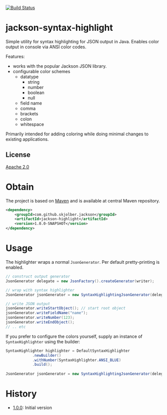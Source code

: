 [![Build Status](https://travis-ci.org/skjolber/jackson-syntax-highlight.svg?branch=master)](https://travis-ci.org/skjolber/jackson-syntax-highlight)

# jackson-syntax-highlight
Simple utility for syntax highlighting for JSON output in Java. Enables color output in console via ANSI color codes.

Features: 
  * works with the popular Jackson JSON library.
  * configurable color schemes
     * datatype
       * string
       * number
       * boolean
       * null
     * field name
     * comma
     * brackets
     * colon
     * whitespace
       

Primarily intended for adding coloring while doing minimal changes to existing applications. 

## License
[Apache 2.0]

# Obtain
The project is based on [Maven] and is available at central Maven repository.

```xml
<dependency>
    <groupId>com.github.skjolber.jackson</groupId>
    <artifactId>jackson-highlight</artifactId>
    <version>1.0.0-SNAPSHOT</version>
</dependency>
```

# Usage
The highlighter wraps a normal `JsonGenerator`. Per default pretty-printing is enabled.

```java
// construct output generator
JsonGenerator delegate = new JsonFactory().createGenerator(writer);

// wrap with syntax highlighter
JsonGenerator jsonGenerator = new SyntaxHighlightingJsonGenerator(delegate);

// write JSON output
jsonGenerator.writeStartObject(); // start root object
jsonGenerator.writeFieldName("name");
jsonGenerator.writeNumber(123);
jsonGenerator.writeEndObject();
// .. etc
```
If you prefer to configure the colors yourself, supply an instance of `SyntaxHighlighter` using the builder:

```java
SyntaxHighlighter highlighter = DefaultSyntaxHighlighter
			.newBuilder()
			.withNumber(SyntaxHighlighter.ANSI_BLUE)
			.build();
		
JsonGenerator jsonGenerator = new SyntaxHighlightingJsonGenerator(delegate, highlighter);
```


# History

 - [1.0.0]: Initial version

[Apache 2.0]:          	http://www.apache.org/licenses/LICENSE-2.0.html
[issue-tracker]:       	https://github.com/skjolber/jackson-syntax-highlight/issues
[Maven]:                http://maven.apache.org/
[1.0.0]:				https://github.com/skjolber/jackson-syntax-highlight/releases/tag/jackson-syntax-highlight-1.0.0
